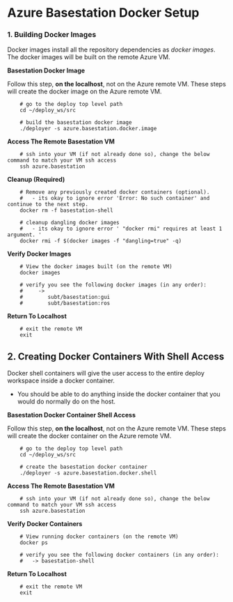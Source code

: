 # Azure Basestation Docker Setup

### 1. Building Docker Images

Docker images install all the repository dependencies as *docker images*. The docker images will be built on the remote Azure VM.

**Basestation Docker Image**

Follow this step, **on the localhost**, not on the Azure remote VM. These steps will create the docker image on the Azure remote VM.

        # go to the deploy top level path
        cd ~/deploy_ws/src

        # build the basestation docker image
        ./deployer -s azure.basestation.docker.image

**Access The Remote Basestation VM**

        # ssh into your VM (if not already done so), change the below command to match your VM ssh access
        ssh azure.basestation

**Cleanup (Required)**

        # Remove any previously created docker containers (optional).
        #   - its okay to ignore error 'Error: No such container' and continue to the next step.
        docker rm -f basestation-shell

        # cleanup dangling docker images
        #   - its okay to ignore error ' "docker rmi" requires at least 1 argument. '
        docker rmi -f $(docker images -f "dangling=true" -q)

**Verify Docker Images**

        # View the docker images built (on the remote VM)
        docker images

        # verify you see the following docker images (in any order):
        #     ->
        #        subt/basestation:gui
        #        subt/basestation:ros

**Return To Localhost**

        # exit the remote VM
        exit

## 2. Creating Docker Containers With Shell Access

Docker shell containers will give the user access to the entire deploy workspace inside a docker container.

- You should be able to do anything inside the docker container that you would do normally do on the host.

**Basestation Docker Container Shell Access**

Follow this step, **on the localhost**, not on the Azure remote VM. These steps will create the docker container on the Azure remote VM.

        # go to the deploy top level path
        cd ~/deploy_ws/src

        # create the basestation docker container
        ./deployer -s azure.basestation.docker.shell

**Access The Remote Basestation VM**

        # ssh into your VM (if not already done so), change the below command to match your VM ssh access
        ssh azure.basestation

**Verify Docker Containers**

        # View running docker containers (on the remote VM)
        docker ps

        # verify you see the following docker containers (in any order):
        #   -> basestation-shell

**Return To Localhost**

        # exit the remote VM
        exit
